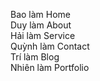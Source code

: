 Bao làm Home  
Duy làm About  
Hải làm Service  
Quỳnh làm Contact  
Trí làm Blog  
Nhiên làm Portfolio  
